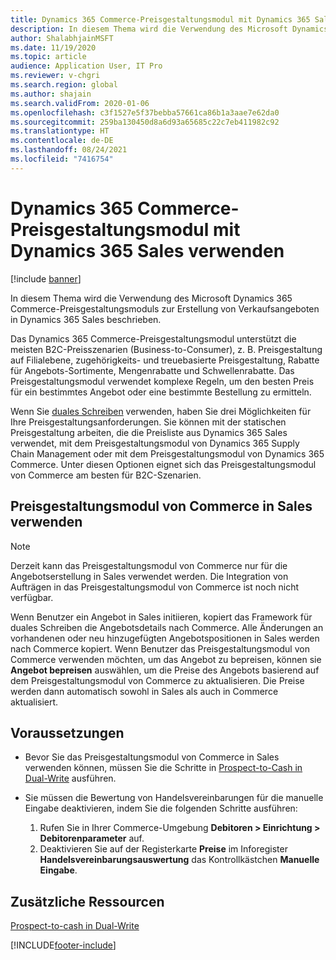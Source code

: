 ```yaml
---
title: Dynamics 365 Commerce-Preisgestaltungsmodul mit Dynamics 365 Sales verwenden
description: In diesem Thema wird die Verwendung des Microsoft Dynamics 365 Commerce-Preisgestaltungsmoduls zur Erstellung von Verkaufsangeboten in Dynamics 365 Sales beschrieben.
author: ShalabhjainMSFT
ms.date: 11/19/2020
ms.topic: article
audience: Application User, IT Pro
ms.reviewer: v-chgri
ms.search.region: global
ms.author: shajain
ms.search.validFrom: 2020-01-06
ms.openlocfilehash: c3f1527e5f37bebba57661ca86b1a3aae7e62da0
ms.sourcegitcommit: 259ba130450d8a6d93a65685c22c7eb411982c92
ms.translationtype: HT
ms.contentlocale: de-DE
ms.lasthandoff: 08/24/2021
ms.locfileid: "7416754"
---
```

# <a name="use-the-dynamics-365-commerce-pricing-engine-with-dynamics-365-sales"></a>Dynamics 365 Commerce-Preisgestaltungsmodul mit Dynamics 365 Sales verwenden

[!include [banner](../../includes/banner.md)]

In diesem Thema wird die Verwendung des Microsoft Dynamics 365 Commerce-Preisgestaltungsmoduls zur Erstellung von Verkaufsangeboten in Dynamics 365 Sales beschrieben.

Das Dynamics 365 Commerce-Preisgestaltungsmodul unterstützt die meisten B2C-Preisszenarien (Business-to-Consumer), z. B. Preisgestaltung auf Filialebene, zugehörigkeits- und treuebasierte Preisgestaltung, Rabatte für Angebots-Sortimente, Mengenrabatte und Schwellenrabatte. Das Preisgestaltungsmodul verwendet komplexe Regeln, um den besten Preis für ein bestimmtes Angebot oder eine bestimmte Bestellung zu ermitteln.

Wenn Sie [duales Schreiben](./dual-write-overview.md) verwenden, haben Sie drei Möglichkeiten für Ihre Preisgestaltungsanforderungen. Sie können mit der statischen Preisgestaltung arbeiten, die die Preisliste aus Dynamics 365 Sales verwendet, mit dem Preisgestaltungsmodul von Dynamics 365 Supply Chain Management oder mit dem Preisgestaltungsmodul von Dynamics 365 Commerce. Unter diesen Optionen eignet sich das Preisgestaltungsmodul von Commerce am besten für B2C-Szenarien.

## <a name="use-the-commerce-pricing-engine-in-sales"></a>Preisgestaltungsmodul von Commerce in Sales verwenden

> [!NOTE]
> Derzeit kann das Preisgestaltungsmodul von Commerce nur für die Angebotserstellung in Sales verwendet werden. Die Integration von Aufträgen in das Preisgestaltungsmodul von Commerce ist noch nicht verfügbar.

Wenn Benutzer ein Angebot in Sales initiieren, kopiert das Framework für duales Schreiben die Angebotsdetails nach Commerce. Alle Änderungen an vorhandenen oder neu hinzugefügten Angebotspositionen in Sales werden nach Commerce kopiert. Wenn Benutzer das Preisgestaltungsmodul von Commerce verwenden möchten, um das Angebot zu bepreisen, können sie **Angebot bepreisen** auswählen, um die Preise des Angebots basierend auf dem Preisgestaltungsmodul von Commerce zu aktualisieren. Die Preise werden dann automatisch sowohl in Sales als auch in Commerce aktualisiert.

## <a name="prerequisites"></a>Voraussetzungen

- Bevor Sie das Preisgestaltungsmodul von Commerce in Sales verwenden können, müssen Sie die Schritte in [Prospect-to-Cash in Dual-Write](./dual-write-prospect-to-cash.md) ausführen.
- Sie müssen die Bewertung von Handelsvereinbarungen für die manuelle Eingabe deaktivieren, indem Sie die folgenden Schritte ausführen:

    1. Rufen Sie in Ihrer Commerce-Umgebung **Debitoren \> Einrichtung \> Debitorenparameter** auf.
    1. Deaktivieren Sie auf der Registerkarte **Preise** im Inforegister **Handelsvereinbarungsauswertung** das Kontrollkästchen **Manuelle Eingabe**.

## <a name="additional-resources"></a>Zusätzliche Ressourcen

[Prospect-to-cash in Dual-Write](./dual-write-prospect-to-cash.md)


[!INCLUDE[footer-include](../../../../includes/footer-banner.md)]
